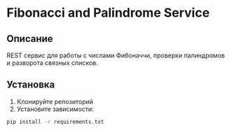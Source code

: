 # Fibonacci and Palindrome Service

## Описание
REST сервис для работы с числами Фибоначчи, проверки палиндромов и разворота связных списков.

## Установка
1. Клонируйте репозиторий
2. Установите зависимости:
```bash
pip install -r requirements.txt
